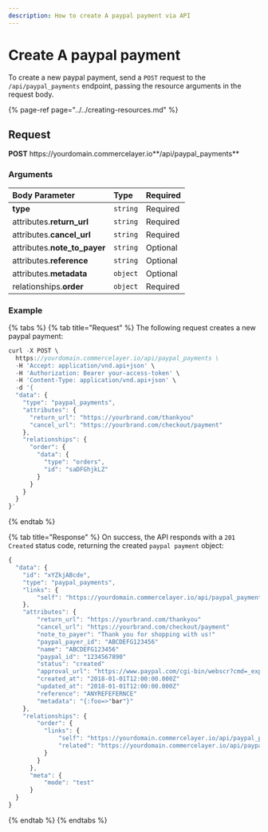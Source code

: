 ```yaml
---
description: How to create A paypal payment via API
---
```


# Create A paypal payment

To create a new paypal payment, send a `POST` request to the `/api/paypal_payments` endpoint, passing the resource arguments in the request body.

{% page-ref page="../../creating-resources.md" %}

## Request

**POST** https://<i></i>yourdomain.commercelayer.io**/api/paypal_payments**

### Arguments

| Body Parameter | Type | Required |
| :--- | :--- | :--- |
| **type** | `string` | Required |
| attributes.**return_url** | `string` | Required |
| attributes.**cancel_url** | `string` | Required |
| attributes.**note_to_payer** | `string` | Optional |
| attributes.**reference** | `string` | Optional |
| attributes.**metadata** | `object` | Optional |
| relationships.**order** | `object` | Required |

### Example

{% tabs %}
{% tab title="Request" %}
The following request creates a new paypal payment:

```javascript
curl -X POST \
  https://yourdomain.commercelayer.io/api/paypal_payments \
  -H 'Accept: application/vnd.api+json' \
  -H 'Authorization: Bearer your-access-token' \
  -H 'Content-Type: application/vnd.api+json' \
  -d '{
  "data": {
    "type": "paypal_payments",
    "attributes": {
      "return_url": "https://yourbrand.com/thankyou"
      "cancel_url": "https://yourbrand.com/checkout/payment"
    },
    "relationships": {
      "order": {
        "data": {
          "type": "orders",
          "id": "saDFGhjkLZ"
        }
      }
    }
  }
}'
```
{% endtab %}

{% tab title="Response" %}
On success, the API responds with a `201 Created` status code, returning the created `paypal payment` object:

```javascript
{
  "data": {
    "id": "xYZkjABcde",
    "type": "paypal_payments",
    "links": {
        "self": "https://yourdomain.commercelayer.io/api/paypal_payments/xYZkjABcde"
    },
    "attributes": {
        "return_url": "https://yourbrand.com/thankyou"
        "cancel_url": "https://yourbrand.com/checkout/payment"
        "note_to_payer": "Thank you for shopping with us!"
        "paypal_payer_id": "ABCDEFG123456"
        "name": "ABCDEFG123456"
        "paypal_id": "1234567890"
        "status": "created"
        "approval_url": "https://www.paypal.com/cgi-bin/webscr?cmd=_express-checkout&token=EC-1234567890ABCDEFG"
        "created_at": "2018-01-01T12:00:00.000Z"
        "updated_at": "2018-01-01T12:00:00.000Z"
        "reference": "ANYREFEFERNCE"
        "metadata": "{:foo=>"bar"}"
    },
    "relationships": {
        "order": {
          "links": {
              "self": "https://yourdomain.commercelayer.io/api/paypal_payments/xYZkjABcde/relationships/order",
              "related": "https://yourdomain.commercelayer.io/api/paypal_payments/xYZkjABcde/order"
          }
        }
      },
      "meta": {
          "mode": "test"
      }
  }
}
```
{% endtab %}
{% endtabs %}

